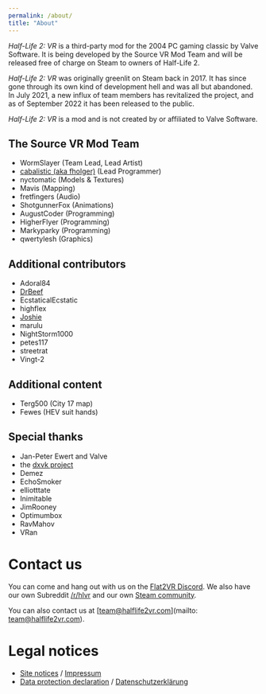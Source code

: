 ```yaml
---
permalink: /about/
title: "About"
---
```


*Half-Life 2: VR* is a third-party mod for the 2004 PC gaming classic by Valve Software.
It is being developed by the Source VR Mod Team and will be released free of charge on
Steam to owners of Half-Life 2.

*Half-Life 2: VR* was originally greenlit on Steam back in 2017. It has since gone through
its own kind of development hell and was all but abandoned. In July 2021, a new influx of
team members has revitalized the project, and as of September 2022 it has been released
to the public.

*Half-Life 2: VR* is a mod and is not created by or affiliated to Valve Software.

## The Source VR Mod Team

* WormSlayer (Team Lead, Lead Artist)
* [cabalistic (aka fholger)](https://github.com/fholger) (Lead Programmer)
* nyctomatic (Models & Textures)
* Mavis (Mapping)
* fretfingers (Audio)
* ShotgunnerFox (Animations)
* AugustCoder (Programming)
* HigherFlyer (Programming)
* Markyparky (Programming)
* qwertylesh (Graphics)

## Additional contributors

* Adoral84
* [DrBeef](https://github.com/DrBeef)
* EcstaticalEcstatic
* highflex
* [Joshie](https://github.com/Joshua-Ashton/)
* marulu
* NightStorm1000
* petes117
* streetrat
* Vingt-2

## Additional content

* Terg500 (City 17 map)
* Fewes (HEV suit hands)

## Special thanks

* Jan-Peter Ewert and Valve
* the [dxvk project](https://github.com/doitsujin/dxvk)
* Demez
* EchoSmoker
* elliotttate
* Inimitable
* JimRooney
* Optimumbox
* RavMahov
* VRan

# Contact us

You can come and hang out with us on the [Flat2VR Discord](http://flat2vr.com). We also have our
own Subreddit [/r/hlvr](https://reddit.com/r/hlvr/) and our own [Steam community](https://steamcommunity.com/app/658920).

You can also contact us at [team@halflife2vr.com](mailto: team@halflife2vr.com).

# Legal notices

- [Site notices](https://frydrych.org/contact/) / [Impressum](https://frydrych.org/impressum/)
- [Data protection declaration](https://frydrych.org/data_protection) / [Datenschutzerklärung](https://frydrych.org/datenschutz)
